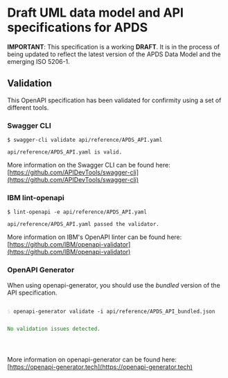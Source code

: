 # Draft UML data model and API specifications for APDS

**IMPORTANT**: This specification is a working **DRAFT**. It is in the process of being updated to reflect the latest version of the APDS Data Model and the emerging ISO 5206-1.  


## Validation
This OpenAPI specification has been validated for confirmity using a set of different tools.

### Swagger CLI
```
$ swagger-cli validate api/reference/APDS_API.yaml

api/reference/APDS_API.yaml is valid.

```
More information on the Swagger CLI can be found here: [https://github.com/APIDevTools/swagger-cli](https://github.com/APIDevTools/swagger-cli)

### IBM lint-openapi
```
$ lint-openapi -e api/reference/APDS_API.yaml

api/reference/APDS_API.yaml passed the validator.

```
More information on IBM's OpenAPI linter can be found here: [https://github.com/IBM/openapi-validator](https://github.com/IBM/openapi-validator)

### OpenAPI Generator
When using openapi-generator, you should use the _bundled_ version of the API specification.
<div>
<pre>
<code>
<span style="color:lightgray">$ </span>openapi-generator validate -i api/reference/APDS_API_bundled.json 

<span style="color:green">No validation issues detected.</span>

</code>
</pre>
</div>

More information on openapi-generator can be found here: [https://openapi-generator.tech](https://openapi-generator.tech)


